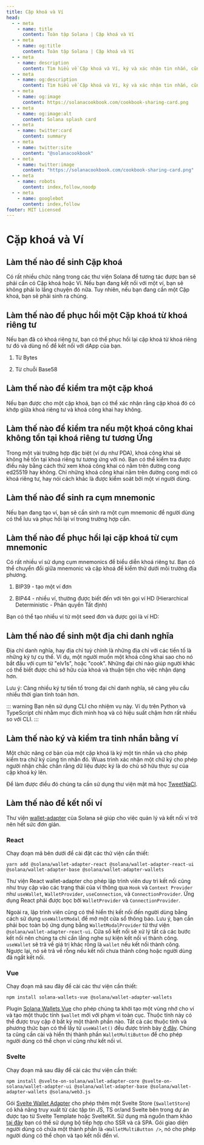 ```yaml
---
title: Cặp khoá và Ví
head:
  - - meta
    - name: title
      content: Toàn tập Solana | Cặp khoá và Ví
  - - meta
    - name: og:title
      content: Toàn tập Solana | Cặp khoá và Ví
  - - meta
    - name: description
      content: Tìm hiểu về Cặp khoá và Ví, ký và xác nhận tin nhắn, cũng như các tài liệu tham khảo khác cho lập trình trên Solana trong Toàn tập Solana.
  - - meta
    - name: og:description
      content: Tìm hiểu về Cặp khoá và Ví, ký và xác nhận tin nhắn, cũng như các tài liệu tham khảo khác cho lập trình trên Solana trong Toàn tập Solana.
  - - meta
    - name: og:image
      content: https://solanacookbook.com/cookbook-sharing-card.png
  - - meta
    - name: og:image:alt
      content: Solana splash card
  - - meta
    - name: twitter:card
      content: summary
  - - meta
    - name: twitter:site
      content: "@solanacookbook"
  - - meta
    - name: twitter:image
      content: "https://solanacookbook.com/cookbook-sharing-card.png"
  - - meta
    - name: robots
      content: index,follow,noodp
  - - meta
    - name: googlebot
      content: index,follow
footer: MIT Licensed
---
```


# Cặp khoá và Ví

## Làm thế nào để sinh Cặp khoá

Có rất nhiều chức năng trong các thư viện Solana để tương tác được bạn sẽ phải cần có Cặp khoá hoặc Ví. Nếu bạn đang kết nối với một ví, bạn sẽ không phải lo lắng chuyện đó nữa. Tuy nhiên, nếu bạn đang cần một Cặp khoá, bạn sẽ phải sinh ra chúng.

<SolanaCodeGroup>
  <SolanaCodeGroupItem title="TS" active>

  <template v-slot:default>

@[code](@/code/keypairs-and-wallets/generate-keypair/generate-keypair.en.ts)

  </template>

  <template v-slot:preview>

@[code](@/code/keypairs-and-wallets/generate-keypair/generate-keypair.preview.en.ts)

  </template>

  </SolanaCodeGroupItem>

  <SolanaCodeGroupItem title="Python" >

  <template v-slot:default>

@[code](@/code/keypairs-and-wallets/generate-keypair/generate-keypair.en.py)

  </template>

  <template v-slot:preview>

@[code](@/code/keypairs-and-wallets/generate-keypair/generate-keypair.preview.en.py)

  </template>

  </SolanaCodeGroupItem>

  <SolanaCodeGroupItem title="Rust" >

  <template v-slot:default>

@[code](@/code/keypairs-and-wallets/generate-keypair/generate-keypair.en.rs)

  </template>

  <template v-slot:preview>

@[code](@/code/keypairs-and-wallets/generate-keypair/generate-keypair.preview.en.rs)

  </template>

  </SolanaCodeGroupItem>

  <SolanaCodeGroupItem title="CLI">

  <template v-slot:default>

@[code](@/code/keypairs-and-wallets/generate-keypair/generate-keypair.en.sh)

  </template>

  <template v-slot:preview>

@[code](@/code/keypairs-and-wallets/generate-keypair/generate-keypair.preview.en.sh)

  </template>

  </SolanaCodeGroupItem>

</SolanaCodeGroup>

## Làm thế nào để phục hồi một Cặp khoá từ khoá riêng tư

Nếu bạn đã có khoá riêng tư, bạn có thể phục hồi lại cặp khoá từ khoá riêng tư đó và dùng nố để kết nối với dApp của bạn.

1. Từ Bytes

<SolanaCodeGroup>
   <SolanaCodeGroupItem title="TS" active>

  <template v-slot:default>

@[code](@/code/keypairs-and-wallets/keypair-from-secret/keypair-from-secret.en.ts)

  </template>

  <template v-slot:preview>

@[code](@/code/keypairs-and-wallets/keypair-from-secret/keypair-from-secret.preview.en.ts)

  </template>

  </SolanaCodeGroupItem>

  <SolanaCodeGroupItem title="Python">

  <template v-slot:default>

@[code](@/code/keypairs-and-wallets/keypair-from-secret/keypair-from-secret.en.py)

  </template>

  <template v-slot:preview>

@[code](@/code/keypairs-and-wallets/keypair-from-secret/keypair-from-secret.preview.en.py)

  </template>

  </SolanaCodeGroupItem>

   <SolanaCodeGroupItem title="Rust">

  <template v-slot:default>

@[code](@/code/keypairs-and-wallets/keypair-from-secret/keypair-from-secret.en.rs)

  </template>

  <template v-slot:preview>

@[code](@/code/keypairs-and-wallets/keypair-from-secret/keypair-from-secret.preview.en.rs)

  </template>

  </SolanaCodeGroupItem>

  <SolanaCodeGroupItem title="CLI">

  <template v-slot:default>

@[code](@/code/keypairs-and-wallets/keypair-from-secret/keypair-from-secret.en.sh)

  </template>

  <template v-slot:preview>

@[code](@/code/keypairs-and-wallets/keypair-from-secret/keypair-from-secret.en.sh)

  </template>

  </SolanaCodeGroupItem>

</SolanaCodeGroup>

2. Từ chuỗi Base58

<SolanaCodeGroup>
   <SolanaCodeGroupItem title="TS" active>

  <template v-slot:default>

@[code](@/code/keypairs-and-wallets/keypair-from-secret/from-bs58.en.ts)

  </template>

  <template v-slot:preview>

@[code](@/code/keypairs-and-wallets/keypair-from-secret/from-bs58.preview.en.ts)

  </template>

  </SolanaCodeGroupItem>

  <SolanaCodeGroupItem title="Python">

  <template v-slot:default>

@[code](@/code/keypairs-and-wallets/keypair-from-secret/from-bs58.en.py)

  </template>

  <template v-slot:preview>

@[code](@/code/keypairs-and-wallets/keypair-from-secret/from-bs58.preview.en.py)

  </template>

  </SolanaCodeGroupItem>

   <SolanaCodeGroupItem title="Rust">

  <template v-slot:default>

@[code](@/code/keypairs-and-wallets/keypair-from-secret/from-bs58.en.rs)

  </template>

  <template v-slot:preview>

@[code](@/code/keypairs-and-wallets/keypair-from-secret/from-bs58.preview.en.rs)

  </template>

  </SolanaCodeGroupItem>

</SolanaCodeGroup>

## Làm thế nào để kiểm tra một cặp khoá

Nếu bạn được cho một cặp khoá, bạn có thể xác nhận rằng cặp khoá đó có khớp giữa khoá riêng tư và khoá công khai hay không.

<SolanaCodeGroup>
   <SolanaCodeGroupItem title="TS" active>

  <template v-slot:default>

@[code](@/code/keypairs-and-wallets/verify-keypair/verify-keypair.en.ts)

  </template>

  <template v-slot:preview>

@[code](@/code/keypairs-and-wallets/verify-keypair/verify-keypair.preview.en.ts)

  </template>

  </SolanaCodeGroupItem>

   <SolanaCodeGroupItem title="Python">

  <template v-slot:default>

@[code](@/code/keypairs-and-wallets/verify-keypair/verify-keypair.en.py)

  </template>

  <template v-slot:preview>

@[code](@/code/keypairs-and-wallets/verify-keypair/verify-keypair.preview.en.py)

  </template>

  </SolanaCodeGroupItem>

  <SolanaCodeGroupItem title="CLI">

  <template v-slot:default>

@[code](@/code/keypairs-and-wallets/verify-keypair/verify-keypair.en.sh)

  </template>

  <template v-slot:preview>

@[code](@/code/keypairs-and-wallets/verify-keypair/verify-keypair.en.sh)

  </template>

  </SolanaCodeGroupItem>

</SolanaCodeGroup>

## Làm thế nào để kiểm tra nếu một khoá công khai không tồn tại khoá riêng tư tương Ứng

Trong một vài trường hợp đặc biệt (ví dụ như PDA), khoá công khai sẽ không hề tồn tại khoá riêng tư tương ứng với nó. Bạn có thể kiểm tra được điều này bằng cách thử xem khoá công khai có nằm trên đường cong ed25519 hay không. Chỉ những khoá công khai nằm trên đường cong mới có khoá riêng tư, hay nói cách khác là được kiểm soát bởi một ví người dùng.

<SolanaCodeGroup>
  <SolanaCodeGroupItem title="TS" active>

  <template v-slot:default>

@[code](@/code/keypairs-and-wallets/check-valid-publickey/check-valid-publickey.ts)

  </template>

  <template v-slot:preview>

@[code](@/code/keypairs-and-wallets/check-valid-publickey/check-valid-publickey.preview.ts)

  </template>

  </SolanaCodeGroupItem>

  <SolanaCodeGroupItem title="Python" active>

  <template v-slot:default>

@[code](@/code/keypairs-and-wallets/check-valid-publickey/check-valid-publickey.py)

  </template>

  <template v-slot:preview>

@[code](@/code/keypairs-and-wallets/check-valid-publickey/check-valid-publickey.preview.py)

  </template>

  </SolanaCodeGroupItem>

  <SolanaCodeGroupItem title="Rust" active>

  <template v-slot:default>

@[code](@/code/keypairs-and-wallets/check-valid-publickey/check-valid-publickey.rs)

  </template>

  <template v-slot:preview>

@[code](@/code/keypairs-and-wallets/check-valid-publickey/check-valid-publickey.preview.rs)

  </template>

  </SolanaCodeGroupItem>

</SolanaCodeGroup>


## Làm thế nào để sinh ra cụm mnemonic

Nếu bạn đang tạo ví, bạn sẽ cần sinh ra một cụm mnemonic để người dùng có thể lưu và phục hồi lại ví trong trường hợp cần.

<SolanaCodeGroup>
  <SolanaCodeGroupItem title="TS" active>

  <template v-slot:default>

@[code](@/code/keypairs-and-wallets/generate-mnemonic/from-bip39.ts)

  </template>

  <template v-slot:preview>

@[code](@/code/keypairs-and-wallets/generate-mnemonic/from-bip39.preview.ts)

  </template>

  </SolanaCodeGroupItem>

  <SolanaCodeGroupItem title="Python">

  <template v-slot:default>

@[code](@/code/keypairs-and-wallets/generate-mnemonic/from-bip39.py)

  </template>

  <template v-slot:preview>

@[code](@/code/keypairs-and-wallets/generate-mnemonic/from-bip39.preview.py)

  </template>

  </SolanaCodeGroupItem>

  <SolanaCodeGroupItem title="CLI">

  <template v-slot:default>

@[code](@/code/keypairs-and-wallets/generate-mnemonic/from-bip39.sh)

  </template>

  <template v-slot:preview>

@[code](@/code/keypairs-and-wallets/generate-mnemonic/from-bip39.sh)

  </template>

  </SolanaCodeGroupItem>

</SolanaCodeGroup>

## Làm thế nào để phục hồi lại cặp khoá từ cụm mnemonic

Có rất nhiều ví sử dụng cụm mnemonics để biểu diễn khoá riêng tư. Bạn có thể chuyển đổi giữa mnemonic và cặp khoá để kiểm thử dưới môi trường địa phương.

1. BIP39 - tạo một ví đơn

<SolanaCodeGroup>
   <SolanaCodeGroupItem title="TS" active>

  <template v-slot:default>

@[code](@/code/keypairs-and-wallets/mnemonic-to-keypair/from-bip39.ts)

  </template>

  <template v-slot:preview>

@[code](@/code/keypairs-and-wallets/mnemonic-to-keypair/from-bip39.preview.ts)

  </template>

  </SolanaCodeGroupItem>

  <SolanaCodeGroupItem title="Python">

  <template v-slot:default>

@[code](@/code/keypairs-and-wallets/mnemonic-to-keypair/from-bip39.py)

  </template>

  <template v-slot:preview>

@[code](@/code/keypairs-and-wallets/mnemonic-to-keypair/from-bip39.preview.py)

  </template>

  </SolanaCodeGroupItem>

  <SolanaCodeGroupItem title="CLI">

  <template v-slot:default>

@[code](@/code/keypairs-and-wallets/mnemonic-to-keypair/from-bip39.sh)

  </template>

  <template v-slot:preview>

@[code](@/code/keypairs-and-wallets/mnemonic-to-keypair/from-bip39.sh)

  </template>

  </SolanaCodeGroupItem>

</SolanaCodeGroup>

2. BIP44 - nhiều ví, thường được biết đến với tên gọi ví HD (Hierarchical Deterministic - Phân quyền Tất định)

Bạn có thể tạo nhiều ví từ một seed đơn và được gọi là ví HD:

<SolanaCodeGroup>
   <SolanaCodeGroupItem title="TS" active>

  <template v-slot:default>

@[code](@/code/keypairs-and-wallets/mnemonic-to-keypair/from-bip44.ts)

  </template>

  <template v-slot:preview>

@[code](@/code/keypairs-and-wallets/mnemonic-to-keypair/from-bip44.preview.ts)

  </template>

  </SolanaCodeGroupItem>

  <SolanaCodeGroupItem title="CLI">

  <template v-slot:default>

@[code](@/code/keypairs-and-wallets/mnemonic-to-keypair/from-bip44.sh)

  </template>

  <template v-slot:preview>

@[code](@/code/keypairs-and-wallets/mnemonic-to-keypair/from-bip44.sh)

  </template>

  </SolanaCodeGroupItem>

</SolanaCodeGroup>

## Làm thế nào để sinh một địa chỉ danh nghĩa

Địa chỉ danh nghĩa, hay địa chỉ tuỳ chỉnh là những địa chỉ với các tiền tố là những ký tự cụ thể. Ví dụ, một người muốn một khoá công khai sao cho nó bắt đầu với cụm từ "elv1s", hoặc "cook". Những đại chỉ nào giúp người khác có thể biết được chủ sở hữu của khoá và thuận tiện cho việc nhận dạng hơn.

Lưu ý: Càng nhiều ký tự tiền tố trong đại chỉ danh nghĩa, sẽ càng yêu cầu nhiều thời gian tính toán hơn.

::: warning
Bạn nên sử dụng CLI cho nhiệm vụ này. Ví dụ trên Python và TypeScript chỉ nhằm mục đích minh hoạ và có hiệu suất chậm hơn rất nhiều so với CLI.
:::

<SolanaCodeGroup>
   <SolanaCodeGroupItem title="TS" active>

  <template v-slot:default>

@[code](@/code/keypairs-and-wallets/vanity-publickeys/vanity-publickeys.en.ts)

  </template>

  <template v-slot:preview>

@[code](@/code/keypairs-and-wallets/vanity-publickeys/vanity-publickeys.preview.en.ts)

  </template>

  </SolanaCodeGroupItem>

  <SolanaCodeGroupItem title="Python">

  <template v-slot:default>

@[code](@/code/keypairs-and-wallets/vanity-publickeys/vanity-publickeys.en.py)

  </template>

  <template v-slot:preview>

@[code](@/code/keypairs-and-wallets/vanity-publickeys/vanity-publickeys.preview.en.py)

  </template>

  </SolanaCodeGroupItem>

  <SolanaCodeGroupItem title="CLI">

  <template v-slot:default>

@[code](@/code/keypairs-and-wallets/vanity-publickeys/vanity-publickeys.en.sh)

  </template>

  <template v-slot:preview>

@[code](@/code/keypairs-and-wallets/vanity-publickeys/vanity-publickeys.en.sh)

  </template>

  </SolanaCodeGroupItem>

</SolanaCodeGroup>

## Làm thế nào ký và kiểm tra tinh nhắn bằng ví

Một chức năng cơ bản của một cặp khoá là ký một tin nhắn và cho phép kiểm tra chữ ký cùng tin nhắn đó. Wuas trình xác nhận một chữ ký cho phép người nhận chắc chắn rằng dữ liệu được ký là do chủ sở hữu thực sự của cặp khoá ký lên.

Để làm được điều đó chúng ta cần sử dụng thư viện mật mã học [TweetNaCl][1].

<SolanaCodeGroup>
   <SolanaCodeGroupItem title="TS" active>

  <template v-slot:default>

@[code](@/code/keypairs-and-wallets/sign-verify-message/sign-verify-message.en.ts)

  </template>

  <template v-slot:preview>

@[code](@/code/keypairs-and-wallets/sign-verify-message/sign-verify-message.preview.en.ts)

  </template>

  </SolanaCodeGroupItem>

  <SolanaCodeGroupItem title="Python">

  <template v-slot:default>

@[code](@/code/keypairs-and-wallets/sign-verify-message/sign-verify-message.en.py)

  </template>

  <template v-slot:preview>

@[code](@/code/keypairs-and-wallets/sign-verify-message/sign-verify-message.preview.en.py)

  </template>

  </SolanaCodeGroupItem>

</SolanaCodeGroup>

[1]: https://www.npmjs.com/package/tweetnacl

## Làm thế nào để kết nối ví

Thư viện [wallet-adapter](https://github.com/solana-labs/wallet-adapter) của Solana sẽ giúp cho việc quản lý và kết nối ví trở nên hết sức đơn giản.

### React

Chạy đoạn mã bên dưới để cài đặt các thử viện cần thiết:

```/bin/bash
yarn add @solana/wallet-adapter-react @solana/wallet-adapter-react-ui @solana/wallet-adapter-base @solana/wallet-adapter-wallets
```

Thư viện React wallet-adapter cho phép lập trình viên duy trì kết nối cũng như truy cập vào các trạng thái của ví thông qua `Hook` và `Context Provider` như `useWallet`, `WalletProvider`, `useConnection`, và `ConnectionProvider`. Ứng dụng React phải được bọc bởi `WalletProvider` và `ConnectionProvider`.

Ngoài ra, lập trình viên cũng có thể hiển thị kết nối đến người dùng bằng cách sử dụng `useWalletModal` để mở một cửa sổ thông báo. Lưu ý, bạn cần phải bọc toàn bộ ứng dụng bằng `WalletModalProvider` từ thư viện `@solana/wallet-adapter-react-ui`. Cửa sổ kết nối sẽ xử lý tất cả các bước kết nối nên chúng ta chỉ cần lắng nghe sự kiện kết nối ví thành công. `useWallet` sẽ trả về giá trị khác rỗng là `wallet` nếu kết nối thành công. Ngược lại, nó sẽ trả về rỗng nếu kết nối chưa thành công hoặc người dùng đã ngắt kết nối.

<SolanaCodeGroup>
   <SolanaCodeGroupItem title="TS" active>

  <template v-slot:default>

@[code](@/code/keypairs-and-wallets/connect-to-wallet/connect-to-wallet-react.en.tsx)

  </template>

  <template v-slot:preview>

@[code](@/code/keypairs-and-wallets/connect-to-wallet/connect-to-wallet-react.preview.en.tsx)

  </template>

  </SolanaCodeGroupItem>

</SolanaCodeGroup>

### Vue

Chạy đoạn mã sau đây để cài các thư viện cần thiết:

```/bin/bash
npm install solana-wallets-vue @solana/wallet-adapter-wallets
```

Plugin [Solana Wallets Vue](https://github.com/lorisleiva/solana-wallets-vue) cho phép chúng ta khởi tạo một vùng nhớ cho ví và tạo một thuộc tính `$wallet` mới với phạm vi toàn cục. Thuộc tính này có thể được truy cập ở bất kỳ một thành phần nào. Tất cả các thuộc tính và phương thức bạn có thể lấy từ `useWallet()` đều được trình bày [ở đây](https://github.com/lorisleiva/solana-wallets-vue#usewallet-references). Chúng ta cũng cần cài và hiển thị thành phần `WalletMultiButton` để cho phép người dùng có thể chọn ví cũng như kết nối ví.

<SolanaCodeGroup>
   <SolanaCodeGroupItem title="Vue" active>

  <template v-slot:default>

@[code](@/code/keypairs-and-wallets/connect-to-wallet/connect-to-wallet-vue.en.vue)

  </template>

  <template v-slot:preview>

@[code](@/code/keypairs-and-wallets/connect-to-wallet/connect-to-wallet-vue.preview.en.vue)

  </template>

  </SolanaCodeGroupItem>

</SolanaCodeGroup>

### Svelte

Chạy đoạn mã sau đây để cài các thư viện cần thiết:

```/bin/bash
npm install @svelte-on-solana/wallet-adapter-core @svelte-on-solana/wallet-adapter-ui @solana/wallet-adapter-base @solana/wallet-adapter-wallets @solana/web3.js
```

Gói [Svelte Wallet Adapter](https://github.com/svelte-on-solana/wallet-adapter) cho phép thêm một Svelte Store (`$walletStore`) có khả năng truy xuất từ các tập tin JS, TS or/and Svelte bên trong dự án được tạo từ Svelte Template hoặc SvelteKit. Sử dụng mã nguồn tham khảo [tại đây](https://github.com/svelte-on-solana/wallet-adapter/blob/master/packages/core/README.md/) bạn có thể sử dụng bộ tiếp hợp cho SSR và cả SPA. Gói giao diện người dùng có chứa một thành phần là `<WalletMultiButton />`, nó cho phép người dùng có thể chọn và tạo kết nối đến ví.

<SolanaCodeGroup>
   <SolanaCodeGroupItem title="Svelte" active>

  <template v-slot:default>

@[code](@/code/keypairs-and-wallets/connect-to-wallet/connect-to-wallet-svelte.en.html)

  </template>

  <template v-slot:preview>

@[code](@/code/keypairs-and-wallets/connect-to-wallet/connect-to-wallet-svelte.preview.en.html)

  </template>

  </SolanaCodeGroupItem>

</SolanaCodeGroup>

